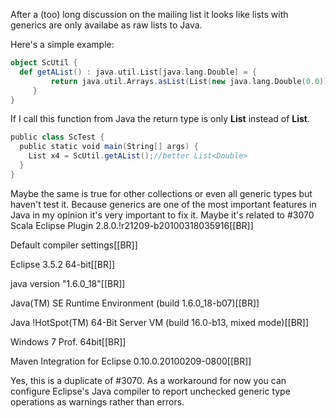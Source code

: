 After a (too) long discussion on the mailing list it looks like  lists with generics are only availabe as raw lists to Java.

Here's a simple example:
```scala
object ScUtil {
  def getAList() : java.util.List[java.lang.Double] = {
    	 return java.util.Arrays.asList(List(new java.lang.Double(0.0)):_*)
     }
}
```
If I call this function from Java the return type is only **List** instead of **List<Double>**.

```scala
public class ScTest {
  public static void main(String[] args) {
    List x4 = ScUtil.getAList();//better List<Double>
  }
}
```

Maybe the same is true for other collections or even all generic types but haven't test it. Because generics are one of the most important features in Java in my opinion it's very important to fix it.
Maybe it's related to #3070
Scala Eclipse Plugin 2.8.0.!r21209-b20100318035916[[BR]]

Default compiler settings[[BR]]

Eclipse 3.5.2 64-bit[[BR]]

java version "1.6.0_18"[[BR]]

Java(TM) SE Runtime Environment (build 1.6.0_18-b07)[[BR]]

Java !HotSpot(TM) 64-Bit Server VM (build 16.0-b13, mixed mode)[[BR]]

Windows 7 Prof. 64bit[[BR]]

Maven Integration for Eclipse	0.10.0.20100209-0800[[BR]]


Yes, this is a duplicate of #3070. As a workaround for now you can configure Eclipse's Java compiler to report unchecked generic type operations as warnings rather than errors.
